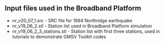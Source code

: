 ## Input files used in the Broadband Platform

* nr_v20_07_1.src - SRC file for 1994 Northridge earthquake
* nr_v19_06_2.stl - Station list used in Broadband Platform simulation
* nr_v19_06_2_3_stations.stl -  Station list with first three stations,
                                used in tutorials to demonstrate
                                GMSV Toolkit codes
